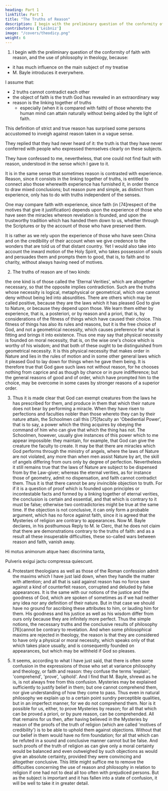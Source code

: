 ```yaml
---
heading: Part 1
linkTitle: Part 1
title: "The Truths of Reason"
description: I begin with the preliminary question of the conformity of faith with reason, and the use of philosophy in theology
contributors: ['Leibniz']
image: "/covers/theodicy.png"
weight: 6
---
```




1. I begin with the preliminary question of the conformity of faith with reason, and the use of philosophy in theology, because:
- it has much influence on the main subject of my treatise
- M. Bayle introduces it everywhere.

I assume that:
- 2 truths cannot contradict each other
- the object of faith is the truth God has revealed in an extraordinary way
- reason is the linking together of truths
  - especially (when it is compared with faith) of those whereto the human mind can attain naturally without being aided by the light of faith. 

This definition of strict and true reason has surprised some persons accustomed to inveigh against reason taken in a vague sense. 

They replied that they had never heard of it: the truth is that they have never conferred with people who expressed themselves clearly on these subjects. 

They have confessed to me, nevertheless, that one could not find fault with reason, understood in the sense which I gave to it. 

It is in the same sense that sometimes reason is contrasted with experience. Reason, since it consists in the linking together of truths, is entitled to connect also those wherewith experience has furnished it, in order thence to draw mixed conclusions; but reason pure and simple, as distinct from experience, only has to do with truths independent of the senses. 

One may compare faith with experience, since faith (in [74]respect of the motives that give it justification) depends upon the experience of those who have seen the miracles whereon revelation is founded, and upon the trustworthy tradition which has handed them down to us, whether through the Scriptures or by the account of those who have preserved them. 

It is rather as we rely upon the experience of those who have seen China and on the credibility of their account when we give credence to the wonders that are told us of that distant country. Yet I would also take into account the inward motion of the Holy Spirit, who takes possession of souls and persuades them and prompts them to good, that is, to faith and to charity, without always having need of motives.


2. The truths of reason are of two kinds: 

the one kind is of those called the 'Eternal Verities', which are altogether necessary, so that the opposite implies contradiction. Such are the truths whose necessity is logical, metaphysical or geometrical, which one cannot deny without being led into absurdities. There are others which may be called positive, because they are the laws which it has pleased God to give to Nature, or because they depend upon those. We learn them either by experience, that is, a posteriori, or by reason and a priori, that is, by considerations of the fitness of things which have caused their choice. This fitness of things has also its rules and reasons, but it is the free choice of God, and not a geometrical necessity, which causes preference for what is fitting and brings it into existence. Thus one may say that physical necessity is founded on moral necessity, that is, on the wise one's choice which is worthy of his wisdom; and that both of these ought to be distinguished from geometrical necessity. It is this physical necessity that makes order in Nature and lies in the rules of motion and in some other general laws which it pleased God to lay down for things when he gave them being. It is therefore true that God gave such laws not without reason, for he chooses nothing from caprice and as though by chance or in pure indifference; but the general reasons of good and of order, which have prompted him to the choice, may be overcome in some cases by stronger reasons of a superior order.

3. Thus it is made clear that God can exempt creatures from the laws he has prescribed for them, and produce in them that which their nature does not bear by performing a miracle. When they have risen to perfections and faculties nobler than those whereto they can by their nature attain, the Schoolmen call this [75]faculty an 'Obediential Power', that is to say, a power which the thing acquires by obeying the command of him who can give that which the thing has not. The Schoolmen, however, usually give instances of this power which to me appear impossible: they maintain, for example, that God can give the creature the faculty to create. It may be that there are miracles which God performs through the ministry of angels, where the laws of Nature are not violated, any more than when men assist Nature by art, the skill of angels differing from ours only by degree of perfection. Nevertheless it still remains true that the laws of Nature are subject to be dispensed from by the Law-giver; whereas the eternal verities, as for instance those of geometry, admit no dispensation, and faith cannot contradict them. Thus it is that there cannot be any invincible objection to truth. For if it is a question of proof which is founded upon principles or incontestable facts and formed by a linking together of eternal verities, the conclusion is certain and essential, and that which is contrary to it must be false; otherwise two contradictories might be true at the same time. If the objection is not conclusive, it can only form a probable argument, which has no force against faith, since it is agreed that the Mysteries of religion are contrary to appearances. Now M. Bayle declares, in his posthumous Reply to M. le Clerc, that he does not claim that there are demonstrations contrary to the truths of faith: and as a result all these insuperable difficulties, these so-called wars between reason and faith, vanish away.

Hi motus animorum atque haec discrimina tanta,

Pulveris exigui jactu compressa quiescunt.

4. Protestant theologians as well as those of the Roman confession admit the maxims which I have just laid down, when they handle the matter with attention; and all that is said against reason has no force save against a kind of counterfeit reason, corrupted and deluded by false appearances. It is the same with our notions of the justice and the goodness of God, which are spoken of sometimes as if we had neither any idea nor any definition of their nature. But in that case we should have no ground for ascribing these attributes to him, or lauding him for them. His goodness and his justice as well as his wisdom differ from ours only because they are infinitely more perfect. Thus the simple notions, the necessary truths and the conclusive results of philosophy [76]cannot be contrary to revelation. And when some philosophical maxims are rejected in theology, the reason is that they are considered to have only a physical or moral necessity, which speaks only of that which takes place usually, and is consequently founded on appearances, but which may be withheld if God so pleases.

5. It seems, according to what I have just said, that there is often some confusion in the expressions of those who set at variance philosophy and theology, or faith and reason: they confuse the terms 'explain', 'comprehend', 'prove', 'uphold'. And I find that M. Bayle, shrewd as he is, is not always free from this confusion. Mysteries may be explained sufficiently to justify belief in them; but one cannot comprehend them, nor give understanding of how they come to pass. Thus even in natural philosophy we explain up to a certain point sundry perceptible qualities, but in an imperfect manner, for we do not comprehend them. Nor is it possible for us, either, to prove Mysteries by reason; for all that which can be proved a priori, or by pure reason, can be comprehended. All that remains for us then, after having believed in the Mysteries by reason of the proofs of the truth of religion (which are called 'motives of credibility') is to be able to uphold them against objections. Without that our belief in them would have no firm foundation; for all that which can be refuted in a sound and conclusive manner cannot but be false. And such proofs of the truth of religion as can give only a moral certainty would be balanced and even outweighed by such objections as would give an absolute certainty, provided they were convincing and altogether conclusive. This little might suffice me to remove the difficulties concerning the use of reason and philosophy in relation to religion if one had not to deal all too often with prejudiced persons. But as the subject is important and it has fallen into a state of confusion, it will be well to take it in greater detail.

